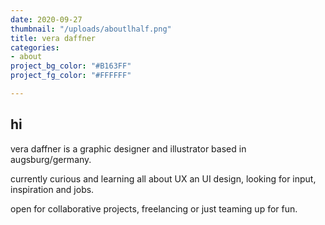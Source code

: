 ```yaml
---
date: 2020-09-27
thumbnail: "/uploads/aboutlhalf.png"
title: vera daffner
categories:
- about
project_bg_color: "#B163FF"
project_fg_color: "#FFFFFF"

---
```

<script src="https://unpkg.com/@lottiefiles/lottie-player@latest/dist/lottie-player.js"></script>
<lottie-player src="https://assets2.lottiefiles.com/packages/lf20_21wfyzda.json"  background="transparent"  speed="1"  style="width: 300px; height: 300px;"  loop controls autoplay></lottie-player>
## hi

vera daffner is a graphic designer and illustrator based in augsburg/germany.

currently curious and learning all about UX an UI design, looking for input, inspiration and jobs.

open for collaborative projects, freelancing or just teaming up for fun.